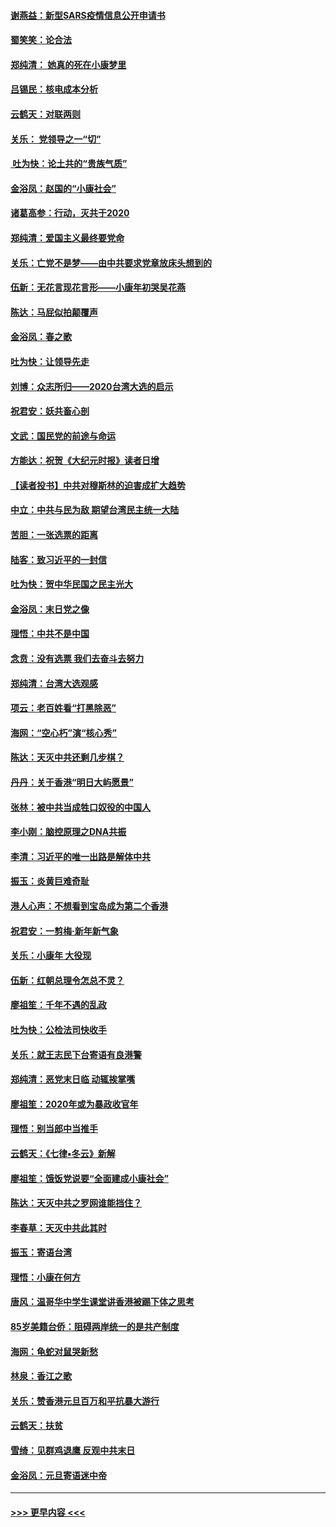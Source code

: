 #### [谢燕益：新型SARS疫情信息公开申请书](../pages/nsc993/n11808840.md?t=01212122) 
#### [蜀笑笑：论合法](../pages/nsc993/n11808064.md?t=01212122) 
#### [郑纯清： 她真的死在小康梦里](../pages/nsc993/n11806623.md?t=01212122) 
#### [吕锡民：核电成本分析](../pages/nsc993/n11806284.md?t=01212122) 
#### [云鹤天：对联两则](../pages/nsc993/n11805957.md?t=01212122) 
#### [关乐： 党领导之一“切”](../pages/nsc993/n11804505.md?t=01212122) 
#### [ 吐为快：论土共的“贵族气质”](../pages/nsc993/n11804490.md?t=01212122) 
#### [金浴凤：赵国的“小康社会”](../pages/nsc993/n11804452.md?t=01212122) 
#### [诸葛高参：行动，灭共于2020](../pages/nsc993/n11804120.md?t=01212122) 
#### [郑纯清：爱国主义最终要党命](../pages/nsc993/n11802197.md?t=01212122) 
#### [关乐：亡党不是梦——由中共要求党章放床头想到的](../pages/nsc993/n11802156.md?t=01212122) 
#### [伍新：无花言现花言形——小康年初哭吴花燕](../pages/nsc993/n11800044.md?t=01212122) 
#### [陈达：马屁似拍颠覆声](../pages/nsc993/n11800010.md?t=01212122) 
#### [金浴凤：春之歌](../pages/nsc993/n11797687.md?t=01212122) 
#### [吐为快：让领导先走](../pages/nsc993/n11797512.md?t=01212122) 
#### [刘博：众志所归——2020台湾大选的启示](../pages/nsc993/n11796878.md?t=01212122) 
#### [祝君安：妖共畜心剖](../pages/nsc993/n11794273.md?t=01212122) 
#### [文武：国民党的前途与命运](../pages/nsc993/n11794198.md?t=01212122) 
#### [方能达：祝贺《大纪元时报》读者日增](../pages/nsc993/n11793807.md?t=01212122) 
#### [【读者投书】中共对穆斯林的迫害成扩大趋势](../pages/nsc993/n11791371.md?t=01212122) 
#### [中立：中共与民为敌 期望台湾民主统一大陆](../pages/nsc993/n11790392.md?t=01212122) 
#### [苦胆：一张选票的距离](../pages/nsc993/n11788914.md?t=01212122) 
#### [陆客：致习近平的一封信](../pages/nsc993/n11788867.md?t=01212122) 
#### [吐为快：贺中华民国之民主光大](../pages/nsc993/n11788618.md?t=01212122) 
#### [金浴凤：末日党之像](../pages/nsc993/n11787475.md?t=01212122) 
#### [理悟：中共不是中国](../pages/nsc993/n11787463.md?t=01212122) 
#### [念贲：没有选票  我们去奋斗去努力](../pages/nsc993/n11787398.md?t=01212122) 
#### [郑纯清：台湾大选观感](../pages/nsc993/n11786210.md?t=01212122) 
#### [项云：老百姓看“打黑除恶”](../pages/nsc993/n11785398.md?t=01212122) 
#### [海网：“空心朽”演“核心秀”](../pages/nsc993/n11783874.md?t=01212122) 
#### [陈达：天灭中共还剩几步棋？](../pages/nsc993/n11783719.md?t=01212122) 
#### [丹丹：关于香港“明日大屿愿景”](../pages/nsc993/n11783273.md?t=01212122) 
#### [张林：被中共当成牲口奴役的中国人](../pages/nsc993/n11782397.md?t=01212122) 
#### [李小刚：脑控原理之DNA共振](../pages/nsc993/n11780962.md?t=01212122) 
#### [李清：习近平的唯一出路是解体中共](../pages/nsc993/n11780866.md?t=01212122) 
#### [振玉：炎黄巨难奇耻](../pages/nsc993/n11779632.md?t=01212122) 
#### [港人心声：不想看到宝岛成为第二个香港](../pages/nsc993/n11778817.md?t=01212122) 
#### [祝君安：一剪梅‧新年新气象](../pages/nsc993/n11776340.md?t=01212122) 
#### [关乐：小康年 大役现](../pages/nsc993/n11774213.md?t=01212122) 
#### [伍新：红朝总理令怎总不灵？](../pages/nsc993/n11770813.md?t=01212122) 
#### [廖祖笙：千年不遇的乱政](../pages/nsc993/n11770373.md?t=01212122) 
#### [吐为快：公检法司快收手](../pages/nsc993/n11770359.md?t=01212122) 
#### [关乐：就王志民下台寄语有良港警](../pages/nsc993/n11769903.md?t=01212122) 
#### [郑纯清：恶党末日临 动辄挨掌嘴](../pages/nsc993/n11769356.md?t=01212122) 
#### [廖祖笙：2020年或为暴政收官年](../pages/nsc993/n11768216.md?t=01212122) 
#### [理悟：别当郎中当推手](../pages/nsc993/n11768243.md?t=01212122) 
#### [云鹤天：《七律▪冬云》新解](../pages/nsc993/n11768204.md?t=01212122) 
#### [廖祖笙：饿饭党说要“全面建成小康社会”](../pages/nsc993/n11767482.md?t=01212122) 
#### [陈达：天灭中共之罗网谁能挡住？](../pages/nsc993/n11767465.md?t=01212122) 
#### [李春草：天灭中共此其时](../pages/nsc993/n11767452.md?t=01212122) 
#### [振玉：寄语台湾](../pages/nsc993/n11767432.md?t=01212122) 
#### [理悟：小康在何方](../pages/nsc993/n11767394.md?t=01212122) 
#### [唐风：温哥华中学生课堂讲香港被踢下体之思考](../pages/nsc993/n11766848.md?t=01212122) 
#### [85岁美籍台侨：阻碍两岸统一的是共产制度](../pages/nsc993/n11765043.md?t=01212122) 
#### [海网：龟蛇对鼠哭新愁](../pages/nsc993/n11764895.md?t=01212122) 
#### [林泉：香江之歌](../pages/nsc993/n11764415.md?t=01212122) 
#### [关乐：赞香港元旦百万和平抗暴大游行](../pages/nsc993/n11764382.md?t=01212122) 
#### [云鹤天：扶贫](../pages/nsc993/n11764245.md?t=01212122) 
#### [雪绮：见群鸡退鹰  反观中共末日](../pages/nsc993/n11762112.md?t=01212122) 
#### [金浴凤：元旦寄语迷中帝](../pages/nsc993/n11761788.md?t=01212122) 

----
#### [ >>> 更早内容 <<< ](../indexes/nsc993-earlier.md)
